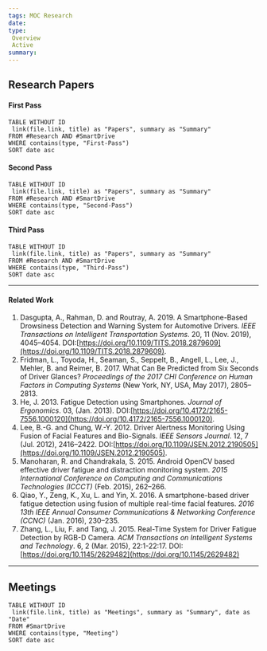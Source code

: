 ```yaml
---
tags: MOC Research
date: 
type: 
 Overview
 Active
summary: 
---
```


## Research Papers

#### First Pass
```dataview
TABLE WITHOUT ID 
 link(file.link, title) as "Papers", summary as "Summary"
FROM #Research AND #SmartDrive 
WHERE contains(type, "First-Pass")
SORT date asc
```

#### Second Pass
```dataview
TABLE WITHOUT ID 
 link(file.link, title) as "Papers", summary as "Summary"
FROM #Research AND #SmartDrive 
WHERE contains(type, "Second-Pass")
SORT date asc
```

#### Third Pass
```dataview
TABLE WITHOUT ID 
 link(file.link, title) as "Papers", summary as "Summary"
FROM #Research AND #SmartDrive 
WHERE contains(type, "Third-Pass")
SORT date asc
```

---

#### Related Work
1.  Dasgupta, A., Rahman, D. and Routray, A. 2019. A Smartphone-Based Drowsiness Detection and Warning System for Automotive Drivers. _IEEE Transactions on Intelligent Transportation Systems_. 20, 11 (Nov. 2019), 4045–4054. DOI:[https://doi.org/10.1109/TITS.2018.2879609](https://doi.org/10.1109/TITS.2018.2879609).
2.  Fridman, L., Toyoda, H., Seaman, S., Seppelt, B., Angell, L., Lee, J., Mehler, B. and Reimer, B. 2017. What Can Be Predicted from Six Seconds of Driver Glances? _Proceedings of the 2017 CHI Conference on Human Factors in Computing Systems_ (New York, NY, USA, May 2017), 2805–2813.
3.  He, J. 2013. Fatigue Detection using Smartphones. _Journal of Ergonomics_. 03, (Jan. 2013). DOI:[https://doi.org/10.4172/2165-7556.1000120](https://doi.org/10.4172/2165-7556.1000120).
4.  Lee, B.-G. and Chung, W.-Y. 2012. Driver Alertness Monitoring Using Fusion of Facial Features and Bio-Signals. _IEEE Sensors Journal_. 12, 7 (Jul. 2012), 2416–2422. DOI:[https://doi.org/10.1109/JSEN.2012.2190505](https://doi.org/10.1109/JSEN.2012.2190505).
5.  Manoharan, R. and Chandrakala, S. 2015. Android OpenCV based effective driver fatigue and distraction monitoring system. _2015 International Conference on Computing and Communications Technologies (ICCCT)_ (Feb. 2015), 262–266.
6.  Qiao, Y., Zeng, K., Xu, L. and Yin, X. 2016. A smartphone-based driver fatigue detection using fusion of multiple real-time facial features. _2016 13th IEEE Annual Consumer Communications & Networking Conference (CCNC)_ (Jan. 2016), 230–235.
7.  Zhang, L., Liu, F. and Tang, J. 2015. Real-Time System for Driver Fatigue Detection by RGB-D Camera. _ACM Transactions on Intelligent Systems and Technology_. 6, 2 (Mar. 2015), 22:1-22:17. DOI:[https://doi.org/10.1145/2629482](https://doi.org/10.1145/2629482)

---

## Meetings

```dataview
TABLE WITHOUT ID
 link(file.link, title) as "Meetings", summary as "Summary", date as "Date"
FROM #SmartDrive 
WHERE contains(type, "Meeting")
SORT date asc
```
